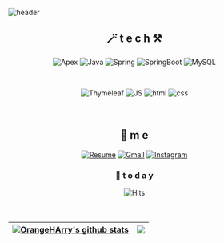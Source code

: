 
<!--
**OrangeHarry/OrangeHarry** is a ✨ _special_ ✨ repository because its `README.md` (this file) appears on your GitHub profile.

Here are some ideas to get you started:

- 🔭 I’m currently working on ...
- 🌱 I’m currently learning ...
- 👯 I’m looking to collaborate on ...
- 🤔 I’m looking for help with ...
- 💬 Ask me about ...
- 📫 How to reach me: ...
- 😄 Pronouns: ...
- ⚡ Fun fact: ...
-->

![header](https://capsule-render.vercel.app/api?type=waving&color=gradient&height=300&section=header&text=Wellcome_to_Harry_git&fontSize=70)
<div align=center>
  
## 🪄 t e c h ⚒

![Apex](https://img.shields.io/badge/Apex-007396?style=flat-square&logo=Apex&logoColor=white)
![Java](https://img.shields.io/badge/Java-007396?style=flat-square&logo=Java&logoColor=white)
![Spring](https://img.shields.io/badge/Spring-6DB33F?style=flat-square&logo=Spring&logoColor=white)
![SpringBoot](https://img.shields.io/badge/SpringBoot-6DB33F?style=flat-square&logo=SpringBoot&logoColor=white)
![MySQL](https://img.shields.io/badge/MySQL-4479A1?style=flat-square&logo=MySQL&logoColor=white)
<!-- ![JSP](https://img.shields.io/badge/JSP-EF2D5E?style=flat-square&logo=JSP&logoColor=white)
![Servlet](https://img.shields.io/badge/Servlet-FF0000?style=flat-square&logo=Servlet&logoColor=white) -->
<br>
  
![Thymeleaf](https://img.shields.io/badge/Thymeleaf-005F0F?style=flat-square&logo=Thymeleaf&logoColor=white)
![JS](https://img.shields.io/badge/JavaScript-F7DF1E?style=flat-square&logo=JavaScript&logoColor=black)
![html](https://img.shields.io/badge/Html-E34F26?style=flat-square&logo=Html5&logoColor=white)
![css](https://img.shields.io/badge/CSS-1572B6?style=flat-square&logo=CSS3&logoColor=white)
<br><br><br>

## 💫 m e 
[![Resume](https://img.shields.io/badge/Notion-000000?style=flat-square&logo=Notion&logoColor=white)](https://www.notion.so/916fdb24efae4201b1c1e76c6fe63212)
[![Gmail](https://img.shields.io/badge/Gmail-EA4335?style=flat-square&logo=Gmail&logoColor=white)](mailto:one.hhm7761@gmail.com)
[![Instagram](https://img.shields.io/badge/Instagram-E4405F?style=flat-square&logo=Instagram&logoColor=white)](https://www.instagram.com/orange.hm/?hl=ko) 
<br>

### 🎈  t o d a y 

![Hits](https://hits.seeyoufarm.com/api/count/incr/badge.svg?url=https%3A%2F%2Fgithub.com%2FOrangeHarry&count_bg=%23FF7F50&title_bg=%23555555&icon=&icon_color=%23E7E7E7&title=hits&edge_flat=false)
<br><br><br>
  
| <a href="https://github.com/anuraghazra/github-readme-stats"><img align="center" src="https://github-readme-stats.vercel.app/api?username=OrangeHArry&show_icons=true&include_all_commits=true&theme=buefy&hide_border=true" alt="OrangeHArry's github stats" /></a> | <a href="https://github.com/OrangeHArry/github-readme-stats"><img align="center" src="https://github-readme-stats.vercel.app/api/top-langs/?username=OrangeHArry&layout=compact&theme=buefy&hide_border=true" /></a> |
| ------------- | ------------- |
  
</div>



